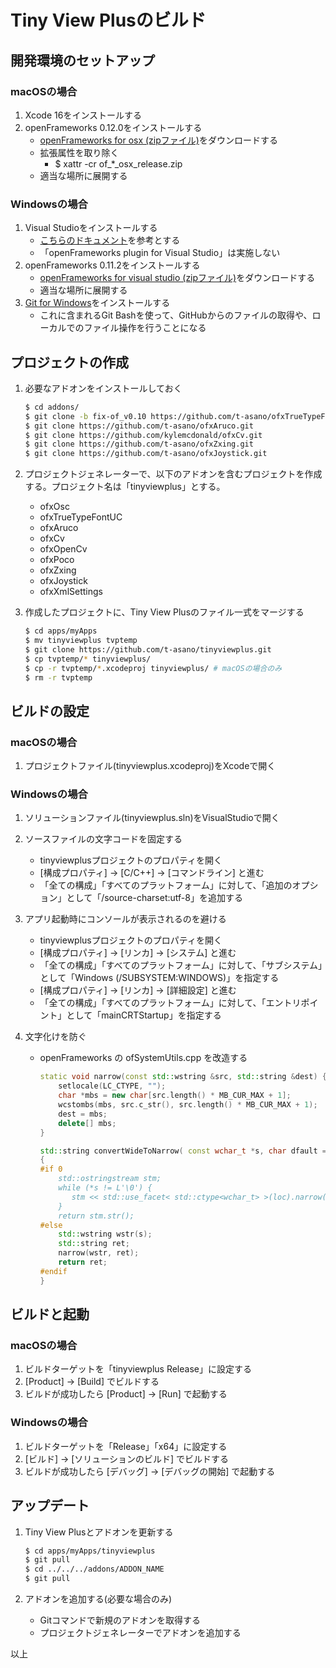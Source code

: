 # Tiny View Plusのビルド

## 開発環境のセットアップ

### macOSの場合

1. Xcode 16をインストールする
2. openFrameworks 0.12.0をインストールする
   - [openFrameworks for osx (zipファイル)](https://openframeworks.cc/download/)をダウンロードする
   - 拡張属性を取り除く
     - $ xattr -cr of\_\*\_osx_release.zip
   - 適当な場所に展開する

### Windowsの場合

1. Visual Studioをインストールする
   - [こちらのドキュメント](https://openframeworks.cc/setup/vs/)を参考とする
   - 「openFrameworks plugin for Visual Studio」は実施しない
2. openFrameworks 0.11.2をインストールする
   - [openFrameworks for visual studio (zipファイル)](https://openframeworks.cc/download/)をダウンロードする
   - 適当な場所に展開する
3. [Git for Windows](https://gitforwindows.org)をインストールする
   - これに含まれるGit Bashを使って、GitHubからのファイルの取得や、ローカルでのファイル操作を行うことになる

## プロジェクトの作成

1. 必要なアドオンをインストールしておく
   
   ```bash
   $ cd addons/
   $ git clone -b fix-of_v0.10 https://github.com/t-asano/ofxTrueTypeFontUC.git
   $ git clone https://github.com/t-asano/ofxAruco.git
   $ git clone https://github.com/kylemcdonald/ofxCv.git
   $ git clone https://github.com/t-asano/ofxZxing.git
   $ git clone https://github.com/t-asano/ofxJoystick.git
   ```

2. プロジェクトジェネレーターで、以下のアドオンを含むプロジェクトを作成する。プロジェクト名は「tinyviewplus」とする。
   
   - ofxOsc
   - ofxTrueTypeFontUC
   - ofxAruco
   - ofxCv
   - ofxOpenCv
   - ofxPoco
   - ofxZxing
   - ofxJoystick
   - ofxXmlSettings

3. 作成したプロジェクトに、Tiny View Plusのファイル一式をマージする
   
   ```bash
   $ cd apps/myApps
   $ mv tinyviewplus tvptemp
   $ git clone https://github.com/t-asano/tinyviewplus.git
   $ cp tvptemp/* tinyviewplus/
   $ cp -r tvptemp/*.xcodeproj tinyviewplus/ # macOSの場合のみ
   $ rm -r tvptemp
   ```

## ビルドの設定

### macOSの場合

1. プロジェクトファイル(tinyviewplus.xcodeproj)をXcodeで開く

### Windowsの場合

1. ソリューションファイル(tinyviewplus.sln)をVisualStudioで開く

2. ソースファイルの文字コードを固定する
   
   - tinyviewplusプロジェクトのプロパティを開く
   - [構成プロパティ] -> [C/C++] -> [コマンドライン]  と進む
   - 「全ての構成」「すべてのプラットフォーム」に対して、「追加のオプション」として「/source-charset:utf-8」を追加する

3. アプリ起動時にコンソールが表示されるのを避ける
   
   - tinyviewplusプロジェクトのプロパティを開く
   - [構成プロパティ] -> [リンカ] -> [システム] と進む
   - 「全ての構成」「すべてのプラットフォーム」に対して、「サブシステム」として「Windows (/SUBSYSTEM:WINDOWS)」を指定する
   - [構成プロパティ] -> [リンカ] -> [詳細設定] と進む
   - 「全ての構成」「すべてのプラットフォーム」に対して、「エントリポイント」として「mainCRTStartup」を指定する

4. 文字化けを防ぐ
   
   - openFrameworks の ofSystemUtils.cpp を改造する
     
     ```cpp
     static void narrow(const std::wstring &src, std::string &dest) {
         setlocale(LC_CTYPE, "");
         char *mbs = new char[src.length() * MB_CUR_MAX + 1];
         wcstombs(mbs, src.c_str(), src.length() * MB_CUR_MAX + 1);
         dest = mbs;
         delete[] mbs;
     }
     
     std::string convertWideToNarrow( const wchar_t *s, char dfault = '?', const std::locale& loc = std::locale() )
     {
     #if 0
         std::ostringstream stm;
         while (*s != L'\0') {
            stm << std::use_facet< std::ctype<wchar_t> >(loc).narrow(*s++, dfault);
         }
         return stm.str();
     #else
         std::wstring wstr(s);
         std::string ret;
         narrow(wstr, ret);
         return ret;
     #endif
     }
     ```

## ビルドと起動

### macOSの場合

1. ビルドターゲットを「tinyviewplus Release」に設定する
2. [Product] -> [Build] でビルドする
3. ビルドが成功したら [Product] -> [Run] で起動する

### Windowsの場合

1. ビルドターゲットを「Release」「x64」に設定する
2. [ビルド] -> [ソリューションのビルド] でビルドする
3. ビルドが成功したら [デバッグ] -> [デバッグの開始] で起動する

## アップデート

1. Tiny View Plusとアドオンを更新する
   
   ```bash
   $ cd apps/myApps/tinyviewplus
   $ git pull
   $ cd ../../../addons/ADDON_NAME
   $ git pull
   ```

2. アドオンを追加する(必要な場合のみ)
   
   - Gitコマンドで新規のアドオンを取得する
   - プロジェクトジェネレーターでアドオンを追加する

以上